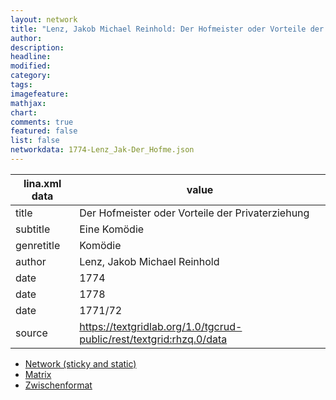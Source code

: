 ```yaml
---
layout: network
title: "Lenz, Jakob Michael Reinhold: Der Hofmeister oder Vorteile der Privaterziehung (1774)"
author:
description:
headline:
modified:
category:
tags:
imagefeature: 
mathjax: 
chart: 
comments: true
featured: false
list: false
networkdata: 1774-Lenz_Jak-Der_Hofme.json
---
```

lina.xml data  | value
------------- | -------------
title|Der Hofmeister oder Vorteile der Privaterziehung
subtitle|Eine Komödie
genretitle|Komödie
author|Lenz, Jakob Michael Reinhold
date|1774
date|1778
date|1771/72
source|https://textgridlab.org/1.0/tgcrud-public/rest/textgrid:rhzq.0/data


* [Network (sticky and static)](/network338)
* [Matrix](/matrix338)
* [Zwischenformat](/lina338 )
